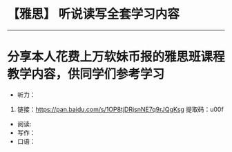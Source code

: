 # 【雅思】 听说读写全套学习内容
***
# 分享本人花费上万软妹币报的雅思班课程教学内容，供同学们参考学习
* 听力：
1. 链接：https://pan.baidu.com/s/1OP8tjDRjsnNE7q9rJQgKsg 
提取码：u00f
* 阅读:
* 写作：
* 口语：
